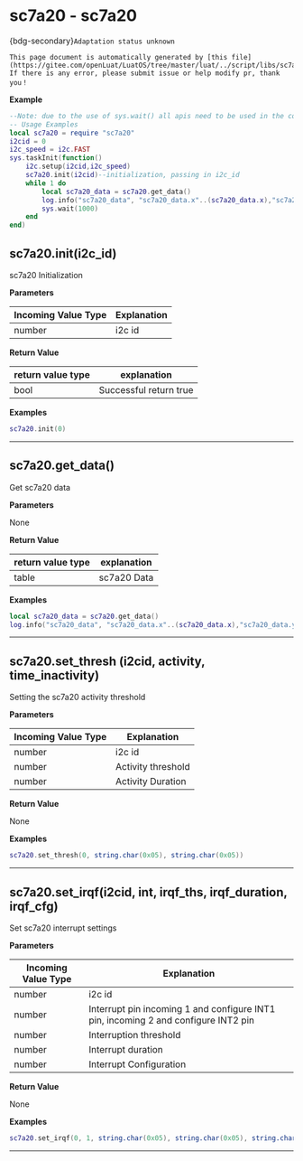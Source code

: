 # sc7a20 - sc7a20 

{bdg-secondary}`Adaptation status unknown`

```{note}
This page document is automatically generated by [this file](https://gitee.com/openLuat/LuatOS/tree/master/luat/../script/libs/sc7a20.lua). If there is any error, please submit issue or help modify pr, thank you！
```


**Example**

```lua
--Note: due to the use of sys.wait() all apis need to be used in the coroutine
-- Usage Examples
local sc7a20 = require "sc7a20"
i2cid = 0
i2c_speed = i2c.FAST
sys.taskInit(function()
    i2c.setup(i2cid,i2c_speed)
    sc7a20.init(i2cid)--initialization, passing in i2c_id
    while 1 do
        local sc7a20_data = sc7a20.get_data()
        log.info("sc7a20_data", "sc7a20_data.x"..(sc7a20_data.x),"sc7a20_data.y"..(sc7a20_data.y),"sc7a20_data.z"..(sc7a20_data.z))
        sys.wait(1000)
    end
end)

```

## sc7a20.init(i2c_id)



sc7a20 Initialization

**Parameters**

|Incoming Value Type | Explanation|
|-|-|
|number|i2c id|

**Return Value**

|return value type | explanation|
|-|-|
|bool|Successful return true|

**Examples**

```lua
sc7a20.init(0)

```

---

## sc7a20.get_data()



Get sc7a20 data

**Parameters**

None

**Return Value**

|return value type | explanation|
|-|-|
|table|sc7a20 Data|

**Examples**

```lua
local sc7a20_data = sc7a20.get_data()
log.info("sc7a20_data", "sc7a20_data.x"..(sc7a20_data.x),"sc7a20_data.y"..(sc7a20_data.y),"sc7a20_data.z"..(sc7a20_data.z))

```

---

## sc7a20.set_thresh (i2cid, activity, time_inactivity)



Setting the sc7a20 activity threshold

**Parameters**

|Incoming Value Type | Explanation|
|-|-|
|number|i2c id|
|number|Activity threshold|
|number|Activity Duration|

**Return Value**

None

**Examples**

```lua
sc7a20.set_thresh(0, string.char(0x05), string.char(0x05)) 

```

---

## sc7a20.set_irqf(i2cid, int, irqf_ths, irqf_duration, irqf_cfg)



Set sc7a20 interrupt settings

**Parameters**

|Incoming Value Type | Explanation|
|-|-|
|number|i2c id|
|number|Interrupt pin incoming 1 and configure INT1 pin, incoming 2 and configure INT2 pin|
|number|Interruption threshold|
|number|Interrupt duration|
|number|Interrupt Configuration|

**Return Value**

None

**Examples**

```lua
sc7a20.set_irqf(0, 1, string.char(0x05), string.char(0x05), string.char(0x00))

```

---


